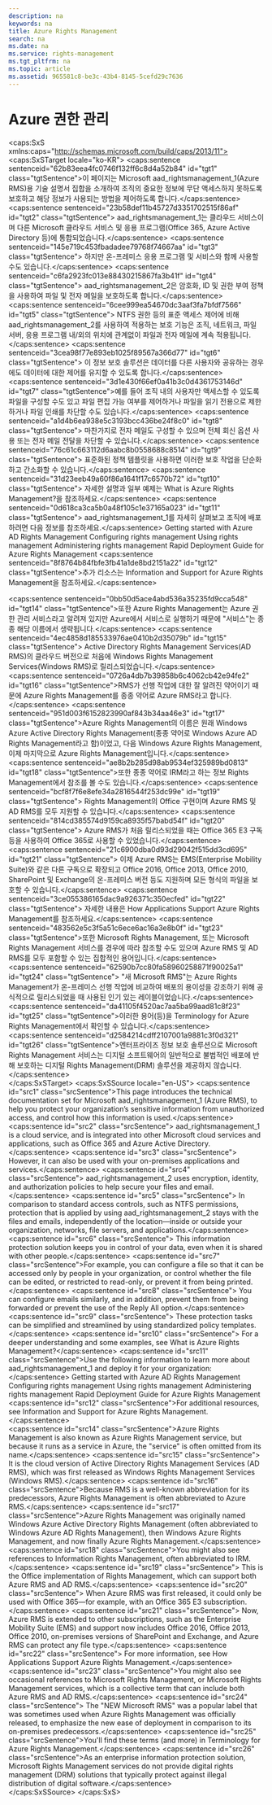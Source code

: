 ```yaml
---
description: na
keywords: na
title: Azure Rights Management
search: na
ms.date: na
ms.service: rights-management
ms.tgt_pltfrm: na
ms.topic: article
ms.assetid: 965581c8-be3c-43b4-8145-5cefd29c7636
---
```

# Azure  권한 관리
<?xml version="1.0" encoding="utf-8"?>
<caps:SxS xmlns:caps="http://schemas.microsoft.com/build/caps/2013/11">
  <caps:SxSTarget locale="ko-KR">
    <developerConceptualDocument xsi:schemaLocation="http://ddue.schemas.microsoft.com/authoring/2003/5 http://dduestorage.blob.core.windows.net/ddueschema/developer.xsd" xmlns="http://ddue.schemas.microsoft.com/authoring/2003/5" xmlns:xlink="http://www.w3.org/1999/xlink" xmlns:xsi="http://www.w3.org/2001/XMLSchema-instance">
      <introduction>
        <para>
          <caps:sentence sentenceid="62b83eea4fc0746f132ff6c8d4a52b84" id="tgt1" class="tgtSentence">이 페이지는 Microsoft <token>aad_rightsmanagement_1</token>(Azure RMS)용 기술 설명서 집합을 소개하여 조직의 중요한 정보에 무단 액세스하지 못하도록 보호하고 해당 정보가 사용되는 방법을 제어하도록 합니다.</caps:sentence>
          <caps:sentence sentenceid="23b58def11b45727d3351702515f86af" id="tgt2" class="tgtSentence">
            <token>aad_rightsmanagement_1</token>는 클라우드 서비스이며 다른 Microsoft 클라우드 서비스 및 응용 프로그램(Office 365, Azure Active Directory 등)에 통합되었습니다.</caps:sentence>
          <caps:sentence sentenceid="145e719c453fbadadee79768f74667aa" id="tgt3" class="tgtSentence"> 하지만 온-프레미스 응용 프로그램 및 서비스와 함께 사용할 수도 있습니다.</caps:sentence>
        </para>
        <para>
          <caps:sentence sentenceid="c6fa2923fc013e88430215867fa3b41f" id="tgt4" class="tgtSentence">
            <token>aad_rightsmanagement_2</token>은 암호화, ID 및 권한 부여 정책을 사용하여 파일 및 전자 메일을 보호하도록 합니다.</caps:sentence>
          <caps:sentence sentenceid="6cee999ea54670dc3aaf3fa7bfdf7566" id="tgt5" class="tgtSentence"> NTFS 권한 등의 표준 액세스 제어에 비해 <token>aad_rightsmanagement_2</token>를 사용하여 적용하는 보호 기능은 조직, 네트워크, 파일 서버, 응용 프로그램 내/외의 위치에 관계없이 파일과 전자 메일에 계속 적용됩니다.</caps:sentence>
          <caps:sentence sentenceid="3cea98f77e893eb1025f89567a366d77" id="tgt6" class="tgtSentence"> 이 정보 보호 솔루션은 데이터를 다른 사용자와 공유하는 경우에도 데이터에 대한 제어를 유지할 수 있도록 합니다.</caps:sentence>
        </para>
        <para>
          <caps:sentence sentenceid="3d1e430f66ef0a41b3c0d4361753146d" id="tgt7" class="tgtSentence">예를 들어 조직 내의 사용자만 액세스할 수 있도록 파일을 구성할 수도 있고 파일 편집 가능 여부를 제어하거나 파일을 읽기 전용으로 제한하거나 파일 인쇄를 차단할 수도 있습니다.</caps:sentence>
          <caps:sentence sentenceid="a1d4b6ea938e5c3193bcc436be24f8c0" id="tgt8" class="tgtSentence"> 마찬가지로 전자 메일도 구성할 수 있으며 전체 회신 옵션 사용 또는 전자 메일 전달을 차단할 수 있습니다.</caps:sentence>
          <caps:sentence sentenceid="76c61c663112d6aabc8b0558688c8514" id="tgt9" class="tgtSentence"> 표준화된 정책 템플릿을 사용하면 이러한 보호 작업을 단순화하고 간소화할 수 있습니다.</caps:sentence>
        </para>
        <para>
          <caps:sentence sentenceid="31d23eeb49a60f86a1641f17c6570b72" id="tgt10" class="tgtSentence">
      자세한 설명과 일부 예제는 <link xlink:href="aeeebcd7-6646-4405-addf-ee1cc74df5df">What is Azure Rights Management?</link>을 참조하세요.</caps:sentence>
        </para>
        <para>
          <caps:sentence sentenceid="0d618ca3ca5b0a48f105c1e37165a023" id="tgt11" class="tgtSentence">
            <token>aad_rightsmanagement_1</token>를 자세히 살펴보고 조직에 배포하려면 다음 정보를 참조하세요.</caps:sentence>
        </para>
        <list class="bullet">
          <listItem>
            <para>
              <link xlink:href="5214667c-ec69-42ca-8bbf-8cb22da8c62e">Getting started with Azure AD Rights Management</link>
            </para>
          </listItem>
          <listItem>
            <para>
              <link xlink:href="206a0bfe-0912-4e0e-aa15-484b000b264c">Configuring rights management</link>
            </para>
          </listItem>
          <listItem>
            <para>
              <link xlink:href="18564e4a-9364-4ed2-8f17-89d24fc0d878">Using rights management</link>
            </para>
          </listItem>
          <listItem>
            <para>
              <link xlink:href="a890e04a-4b70-41b5-8d5f-3c210a669faa">Administering rights management</link>
            </para>
          </listItem>
          <listItem>
            <para>
              <link xlink:href="c994d616-cff6-4930-9228-a7f7d198a160">Rapid Deployment Guide for Azure Rights Management</link>
            </para>
          </listItem>
        </list>
        <para>
          <caps:sentence sentenceid="8f8764b84fbfe3fb41a1de8bd2151a22" id="tgt12" class="tgtSentence">추가 리소스는 <link xlink:href="7cc73d92-27d6-49ff-a8ab-2fae73519b4b">Information and Support for Azure Rights Management</link>을 참조하세요.</caps:sentence>
        </para>
      </introduction>
      <section>
        <title>
          <caps:sentence sentenceid="b75b1651ff8c1f6e857670d70de57727" id="tgt13" class="tgtSentence">또한 다음이라고 알려집니다.</caps:sentence>
        </title>
        <content>
          <para>
            <caps:sentence sentenceid="0bb50d5ace4abd536a35235fd9cca548" id="tgt14" class="tgtSentence">또한 Azure Rights Management는 <legacyItalic>Azure 권한 관리 서비스</legacyItalic>라고 알려져 있지만 Azure에서 서비스로 실행하기 때문에 "서비스"는 종종 해당 이름에서 생략됩니다.</caps:sentence>
            <caps:sentence sentenceid="4ec4858d185533976ae0410b2d35079b" id="tgt15" class="tgtSentence">
              <legacyItalic>Active Directory Rights Management Services</legacyItalic>(AD RMS)의 클라우드 버전으로 처음에 <legacyItalic>Windows Rights Management Services</legacyItalic>(Windows RMS)로 릴리스되었습니다.</caps:sentence>
          </para>
          <para>
            <caps:sentence sentenceid="0726a4db7b39858b6c4062cb42e94fe2" id="tgt16" class="tgtSentence">RMS가 선행 작업에 대한 잘 알려진 약어이기 때문에 Azure Rights Management를 종종 약어로 <legacyItalic>Azure RMS</legacyItalic>라고 합니다.</caps:sentence>
          </para>
          <para>
            <caps:sentence sentenceid="951d003f6152823990af843b34aa46e3" id="tgt17" class="tgtSentence">Azure Rights Management의 이름은 원래 <legacyItalic>Windows Azure Active Directory Rights Management</legacyItalic>(종종 약어로 <legacyItalic>Windows Azure AD Rights Management</legacyItalic>라고 함)이었고, 다음 <legacyItalic>Windows Azure Rights Management</legacyItalic>, 이제 마지막으로 <legacyItalic>Azure Rights Management</legacyItalic>입니다.</caps:sentence>
          </para>
          <para>
            <caps:sentence sentenceid="ae8b2b285d98ab9534ef325989bd0813" id="tgt18" class="tgtSentence">또한 종종 약어로 <legacyItalic>IRM</legacyItalic>라고 하는 <legacyItalic>정보 Rights Management</legacyItalic>에서 참조를 볼 수도 있습니다.</caps:sentence>
            <caps:sentence sentenceid="bcf8f7f6e8efe34a2816544f253dc99e" id="tgt19" class="tgtSentence"> Rights Management의 Office 구현이며 Azure RMS 및 AD RMS를 모두 지원할 수 있습니다.</caps:sentence>
            <caps:sentence sentenceid="814cd385574d9159ca8935f57babd54f" id="tgt20" class="tgtSentence">  Azure RMS가 처음 릴리스되었을 때는 Office 365 E3 구독 등을 사용하여 Office 365로 사용할 수 있었습니다.</caps:sentence>
            <caps:sentence sentenceid="21c6900dba0d93d29042f515dd3cd695" id="tgt21" class="tgtSentence"> 이제 Azure RMS는 EMS(Enterprise Mobility Suite)와 같은 다른 구독으로 확장되고 Office 2016, Office 2013, Office 2010, SharePoint 및 Exchange의 온-프레미스 버전 등도 지원하며 모든 형식의 파일을 보호할 수 있습니다.</caps:sentence>
            <caps:sentence sentenceid="3ce055386165dac9a926371c350ecfed" id="tgt22" class="tgtSentence"> 자세한 내용은 <link xlink:href="2cdc7bde-4044-4021-b887-11476f99afd9">How Applications Support Azure Rights Management</link>를 참조하세요.</caps:sentence>
          </para>
          <para>
            <caps:sentence sentenceid="483562e5c3f5a51c6ece6ac16a3e8b0f" id="tgt23" class="tgtSentence">또한 <legacyItalic>Microsoft Rights Management</legacyItalic>, 또는 <legacyItalic>Microsoft Rights Management 서비스</legacyItalic>를 경우에 따라 참조할 수도 있으며 Azure RMS 및 AD RMS를 모두 포함할 수 있는 집합적인 용어입니다.</caps:sentence>
            <caps:sentence sentenceid="62590b7cc80fa58960258871f90025a1" id="tgt24" class="tgtSentence">  "<legacyItalic>새 Microsoft RMS</legacyItalic>"는 Azure Rights Management가 온-프레미스 선행 작업에 비교하여 배포의 용이성을 강조하기 위해 공식적으로 릴리스되었을 때 사용된 인기 있는 레이블이었습니다.</caps:sentence>
          </para>
          <alert class="tip">
            <para>
              <caps:sentence sentenceid="da41105f4520ac7aa5ba99aad81c8f23" id="tgt25" class="tgtSentence">이러한 용어(등)을 <link xlink:href="742877bf-26f5-40e3-b1f7-8475e7c3ce11">Terminology for Azure Rights Management</link>에서 확인할 수 있습니다.</caps:sentence>
            </para>
          </alert>
          <para>
            <caps:sentence sentenceid="d2584214cdff2107001a9881c3f0d321" id="tgt26" class="tgtSentence">엔터프라이즈 정보 보호 솔루션으로 Microsoft Rights Management 서비스는 디지털 소프트웨어의 일반적으로 불법적인 배포에 반해 보호하는 디지털 Rights Management(DRM) 솔루션을 제공하지 않습니다.</caps:sentence>
          </para>
        </content>
      </section>
      <relatedTopics></relatedTopics>
    </developerConceptualDocument>
  </caps:SxSTarget>
  <caps:SxSSource locale="en-US">
    <developerConceptualDocument xsi:schemaLocation="http://ddue.schemas.microsoft.com/authoring/2003/5 http://dduestorage.blob.core.windows.net/ddueschema/developer.xsd" xmlns="http://ddue.schemas.microsoft.com/authoring/2003/5" xmlns:xlink="http://www.w3.org/1999/xlink" xmlns:xsi="http://www.w3.org/2001/XMLSchema-instance">
      <introduction>
        <para>
          <caps:sentence id="src1" class="srcSentence">This page introduces the technical documentation set for Microsoft <token>aad_rightsmanagement_1</token> (Azure RMS), to help you protect your organization’s sensitive information from unauthorized access, and control how this information is used.</caps:sentence>
          <caps:sentence id="src2" class="srcSentence">
            <token>aad_rightsmanagement_1</token> is a cloud service, and is integrated into other Microsoft cloud services and applications, such as Office 365 and Azure Active Directory.</caps:sentence>
          <caps:sentence id="src3" class="srcSentence"> However, it can also be used with your on-premises applications and services.</caps:sentence>
        </para>
        <para>
          <caps:sentence id="src4" class="srcSentence">
            <token>aad_rightsmanagement_2</token> uses encryption, identity, and authorization policies to help secure your files and email.</caps:sentence>
          <caps:sentence id="src5" class="srcSentence"> In comparison to standard access controls, such as NTFS permissions, protection that is applied by using <token>aad_rightsmanagement_2</token> stays with the files and emails, independently of the location—inside or outside your organization, networks, file servers, and applications.</caps:sentence>
          <caps:sentence id="src6" class="srcSentence"> This information protection solution keeps you in control of your data, even when it is shared with other people.</caps:sentence>
        </para>
        <para>
          <caps:sentence id="src7" class="srcSentence">For example, you can configure a file so that it can be accessed only by people in your organization, or control whether the file can be edited, or restricted to read-only, or prevent it from being printed.</caps:sentence>
          <caps:sentence id="src8" class="srcSentence"> You can configure emails similarly, and in addition, prevent them from being forwarded or prevent the use of the Reply All option.</caps:sentence>
          <caps:sentence id="src9" class="srcSentence"> These protection tasks can be simplified and streamlined by using standardized policy templates.</caps:sentence>
        </para>
        <para>
          <caps:sentence id="src10" class="srcSentence">
      For a deeper understanding and some examples, see <link xlink:href="aeeebcd7-6646-4405-addf-ee1cc74df5df">What is Azure Rights Management?</link></caps:sentence>
        </para>
        <para>
          <caps:sentence id="src11" class="srcSentence">Use the following information to learn more about <token>aad_rightsmanagement_1</token> and deploy it for your organization:</caps:sentence>
        </para>
        <list class="bullet">
          <listItem>
            <para>
              <link xlink:href="5214667c-ec69-42ca-8bbf-8cb22da8c62e">Getting started with Azure AD Rights Management</link>
            </para>
          </listItem>
          <listItem>
            <para>
              <link xlink:href="206a0bfe-0912-4e0e-aa15-484b000b264c">Configuring rights management</link>
            </para>
          </listItem>
          <listItem>
            <para>
              <link xlink:href="18564e4a-9364-4ed2-8f17-89d24fc0d878">Using rights management</link>
            </para>
          </listItem>
          <listItem>
            <para>
              <link xlink:href="a890e04a-4b70-41b5-8d5f-3c210a669faa">Administering rights management</link>
            </para>
          </listItem>
          <listItem>
            <para>
              <link xlink:href="c994d616-cff6-4930-9228-a7f7d198a160">Rapid Deployment Guide for Azure Rights Management</link>
            </para>
          </listItem>
        </list>
        <para>
          <caps:sentence id="src12" class="srcSentence">For additional resources, see <link xlink:href="7cc73d92-27d6-49ff-a8ab-2fae73519b4b">Information and Support for Azure Rights Management</link>.</caps:sentence>
        </para>
      </introduction>
      <section>
        <title>
          <caps:sentence id="src13" class="srcSentence">Also known as ...</caps:sentence>
        </title>
        <content>
          <para>
            <caps:sentence id="src14" class="srcSentence">Azure Rights Management is also known as <legacyItalic>Azure Rights Management service</legacyItalic>, but because it runs as a service in Azure, the "service" is often omitted from its name.</caps:sentence>
            <caps:sentence id="src15" class="srcSentence"> It is the cloud version of <legacyItalic>Active Directory Rights Management Services</legacyItalic> (AD RMS), which was first released as <legacyItalic>Windows Rights Management Services</legacyItalic> (Windows RMS).</caps:sentence>
          </para>
          <para>
            <caps:sentence id="src16" class="srcSentence">Because RMS is a well-known abbreviation for its predecessors, Azure Rights Management is often abbreviated to <legacyItalic>Azure RMS</legacyItalic>.</caps:sentence>
          </para>
          <para>
            <caps:sentence id="src17" class="srcSentence">Azure Rights Management was originally named <legacyItalic>Windows Azure Active Directory Rights Management</legacyItalic> (often abbreviated to <legacyItalic>Windows Azure AD Rights Management</legacyItalic>), then  <legacyItalic>Windows Azure Rights Management</legacyItalic>, and now finally <legacyItalic>Azure Rights Management</legacyItalic>.</caps:sentence>
          </para>
          <para>
            <caps:sentence id="src18" class="srcSentence">You might also see references to <legacyItalic>Information Rights Management,</legacyItalic> often abbreviated to <legacyItalic>IRM</legacyItalic>.</caps:sentence>
            <caps:sentence id="src19" class="srcSentence"> This is the Office implementation of Rights Management, which can support both Azure RMS and AD RMS.</caps:sentence>
            <caps:sentence id="src20" class="srcSentence">  When Azure RMS was first released, it could only be used with Office 365—for example, with an Office 365 E3 subscription.</caps:sentence>
            <caps:sentence id="src21" class="srcSentence"> Now, Azure RMS  is extended to other subscriptions, such as the Enterprise Mobility Suite (EMS) and support now includes Office 2016, Office 2013, Office 2010, on-premises versions of SharePoint and Exchange, and Azure RMS can protect any file type.</caps:sentence>
            <caps:sentence id="src22" class="srcSentence"> For more information, see  <link xlink:href="2cdc7bde-4044-4021-b887-11476f99afd9">How Applications Support Azure Rights Management</link>.</caps:sentence>
          </para>
          <para>
            <caps:sentence id="src23" class="srcSentence">You might also see occasional references to <legacyItalic>Microsoft Rights Management</legacyItalic>, or <legacyItalic>Microsoft Rights Management services</legacyItalic>, which is a collective term that can include both Azure RMS and AD RMS.</caps:sentence>
            <caps:sentence id="src24" class="srcSentence">  The "<legacyItalic>NEW Microsoft RMS</legacyItalic>" was a popular label that was sometimes used  when Azure Rights Management was officially released, to emphasize the new ease of deployment in comparison to its on-premises predecessors.</caps:sentence>
          </para>
          <alert class="tip">
            <para>
              <caps:sentence id="src25" class="srcSentence">You'll find these terms (and more) in <link xlink:href="742877bf-26f5-40e3-b1f7-8475e7c3ce11">Terminology for Azure Rights Management</link>.</caps:sentence>
            </para>
          </alert>
          <para>
            <caps:sentence id="src26" class="srcSentence">As an enterprise information protection solution, Microsoft Rights Management services do not provide digital rights management (DRM) solutions that typically protect against illegal distribution of digital software.</caps:sentence>
          </para>
        </content>
      </section>
      <relatedTopics></relatedTopics>
    </developerConceptualDocument>
  </caps:SxSSource>
</caps:SxS>